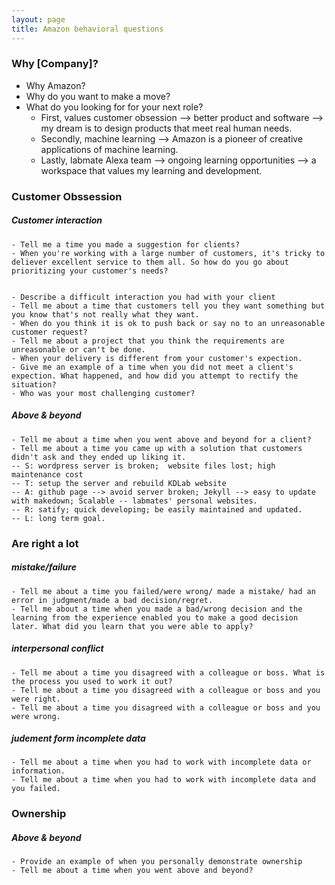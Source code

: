 ```yaml
---
layout: page
title: Amazon behavioral questions
---
```


### Why [Company]?
- Why Amazon?
- Why do you want to make a move?
- What do you looking for for your next role?
    - First, values customer obsession --> better product and software --> my dream is to design products that meet real human needs.
    - Secondly, machine learning --> Amazon is a pioneer of creative applications of machine learning.
    - Lastly, labmate Alexa team --> ongoing learning opportunities --> a workspace that values my learning and development.

### Customer Obssession
##### Customer interaction
    - Tell me a time you made a suggestion for clients?
    - When you're working with a large number of customers, it's tricky to deliever excellent service to them all. So how do you go about prioritizing your customer's needs?


    - Describe a difficult interaction you had with your client
    - Tell me about a time that customers tell you they want something but you know that's not really what they want.
    - When do you think it is ok to push back or say no to an unreasonable customer request?
    - Tell me about a project that you think the requirements are unreasonable or can't be done.
    - When your delivery is different from your customer's expection.
    - Give me an example of a time when you did not meet a client's expection. What happened, and how did you attempt to rectify the situation?
    - Who was your most challenging customer? 
##### Above & beyond
    - Tell me about a time when you went above and beyond for a client?
    - Tell me about a time you came up with a solution that customers didn't ask and they ended up liking it.
    -- S: wordpress server is broken;  website files lost; high maintenance cost
    -- T: setup the server and rebuild KDLab website 
    -- A: github page --> avoid server broken; Jekyll --> easy to update with makedown; Scalable -- labmates' personal websites.
    -- R: satify; quick developing; be easily maintained and updated.
    -- L: long term goal. 
    
### Are right a lot
##### mistake/failure
    - Tell me about a time you failed/were wrong/ made a mistake/ had an error in judgment/made a bad decision/regret.
    - Tell me about a time when you made a bad/wrong decision and the learning from the experience enabled you to make a good decision later. What did you learn that you were able to apply?

##### interpersonal conflict
    - Tell me about a time you disagreed with a colleague or boss. What is the process you used to work it out?
    - Tell me about a time you disagreed with a colleague or boss and you were right.
    - Tell me about a time you disagreed with a colleague or boss and you were wrong.

##### judement form incomplete data
    - Tell me about a time when you had to work with incomplete data or information.
    - Tell me about a time when you had to work with incomplete data and you failed.
    
### Ownership
##### Above & beyond
    - Provide an example of when you personally demonstrate ownership
    - Tell me about a time when you went above and beyond?




    
